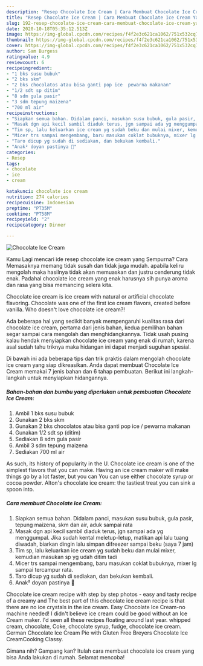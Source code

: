 ```yaml
---
description: "Resep Chocolate Ice Cream | Cara Membuat Chocolate Ice Cream Yang Enak Banget"
title: "Resep Chocolate Ice Cream | Cara Membuat Chocolate Ice Cream Yang Enak Banget"
slug: 192-resep-chocolate-ice-cream-cara-membuat-chocolate-ice-cream-yang-enak-banget
date: 2020-10-18T05:35:12.513Z
image: https://img-global.cpcdn.com/recipes/f4f2e3c621ca1062/751x532cq70/chocolate-ice-cream-foto-resep-utama.jpg
thumbnail: https://img-global.cpcdn.com/recipes/f4f2e3c621ca1062/751x532cq70/chocolate-ice-cream-foto-resep-utama.jpg
cover: https://img-global.cpcdn.com/recipes/f4f2e3c621ca1062/751x532cq70/chocolate-ice-cream-foto-resep-utama.jpg
author: Sam Burgess
ratingvalue: 4.9
reviewcount: 6
recipeingredient:
- "1 bks susu bubuk"
- "2 bks skm"
- "2 bks chocolatos atau bisa ganti pop ice  pewarna makanan"
- "1/2 sdt sp ditim"
- "8 sdm gula pasir"
- "3 sdm tepung maizena"
- "700 ml air"
recipeinstructions:
- "Siapkan semua bahan. Didalam panci, masukan susu bubuk, gula pasir, tepung maizena, skm dan air, aduk sampai rata"
- "Masak dgn api kecil sambil diaduk terus, jgn sampai ada yg menggumpal. Jika sudah kental meletup-letup, matikan api lalu tuang diwadah, biarkan dingin lalu simpan difreezer sampai beku (saya 7 jam)"
- "Tim sp, lalu keluarkan ice cream yg sudah beku dan mulai mixer, kemudian masukan sp yg udah ditim tadi"
- "Micer trs sampai mengembang, baru masukan coklat bubuknya, mixer lg sampai tercampur rata."
- "Taro dicup yg sudah di sediakan, dan bekukan kembali."
- "Anak² doyan pastinya 🤗"
categories:
- Resep
tags:
- chocolate
- ice
- cream

katakunci: chocolate ice cream 
nutrition: 274 calories
recipecuisine: Indonesian
preptime: "PT35M"
cooktime: "PT58M"
recipeyield: "2"
recipecategory: Dinner

---
```



![Chocolate Ice Cream](https://img-global.cpcdn.com/recipes/f4f2e3c621ca1062/751x532cq70/chocolate-ice-cream-foto-resep-utama.jpg)

Kamu Lagi mencari ide resep chocolate ice cream yang Sempurna? Cara Memasaknya memang tidak susah dan tidak juga mudah. apabila keliru mengolah maka hasilnya tidak akan memuaskan dan justru cenderung tidak enak. Padahal chocolate ice cream yang enak harusnya sih punya aroma dan rasa yang bisa memancing selera kita.

Chocolate ice cream is ice cream with natural or artificial chocolate flavoring. Chocolate was one of the first ice cream flavors, created before vanilla. Who doesn&#39;t love chocolate ice cream?!

Ada beberapa hal yang sedikit banyak mempengaruhi kualitas rasa dari chocolate ice cream, pertama dari jenis bahan, kedua pemilihan bahan segar sampai cara mengolah dan menghidangkannya. Tidak usah pusing kalau hendak menyiapkan chocolate ice cream yang enak di rumah, karena asal sudah tahu triknya maka hidangan ini dapat menjadi suguhan spesial.


Di bawah ini ada beberapa tips dan trik praktis dalam mengolah chocolate ice cream yang siap dikreasikan. Anda dapat membuat Chocolate Ice Cream memakai 7 jenis bahan dan 6 tahap pembuatan. Berikut ini langkah-langkah untuk menyiapkan hidangannya.

<!--inarticleads1-->

##### Bahan-bahan dan bumbu yang diperlukan untuk pembuatan Chocolate Ice Cream:

1. Ambil 1 bks susu bubuk
1. Gunakan 2 bks skm
1. Gunakan 2 bks chocolatos atau bisa ganti pop ice / pewarna makanan
1. Gunakan 1/2 sdt sp (ditim)
1. Sediakan 8 sdm gula pasir
1. Ambil 3 sdm tepung maizena
1. Sediakan 700 ml air


As such, its history of popularity in the U. Chocolate ice cream is one of the simplest flavors that you can make. Having an ice cream maker will make things go by a lot faster, but you can You can use either chocolate syrup or cocoa powder. Alton&#39;s chocolate ice cream: the tastiest treat you can sink a spoon into. 

<!--inarticleads2-->

##### Cara membuat Chocolate Ice Cream:

1. Siapkan semua bahan. Didalam panci, masukan susu bubuk, gula pasir, tepung maizena, skm dan air, aduk sampai rata
1. Masak dgn api kecil sambil diaduk terus, jgn sampai ada yg menggumpal. Jika sudah kental meletup-letup, matikan api lalu tuang diwadah, biarkan dingin lalu simpan difreezer sampai beku (saya 7 jam)
1. Tim sp, lalu keluarkan ice cream yg sudah beku dan mulai mixer, kemudian masukan sp yg udah ditim tadi
1. Micer trs sampai mengembang, baru masukan coklat bubuknya, mixer lg sampai tercampur rata.
1. Taro dicup yg sudah di sediakan, dan bekukan kembali.
1. Anak² doyan pastinya 🤗


Chocolate ice cream recipe with step by step photos - easy and tasty recipe of a creamy and The best part of this chocolate ice cream recipe is that there are no ice crystals in the ice cream. Easy Chocolate Ice Cream-no machine needed! I didn&#39;t believe ice cream could be good without an Ice Cream maker. I&#39;d seen all these recipes floating around last year. whipped cream, chocolate, Coke, chocolate syrup, fudge, chocolate ice cream. German Chocolate Ice Cream Pie with Gluten Free Breyers Chocolate Ice CreamCooking Classy. 

Gimana nih? Gampang kan? Itulah cara membuat chocolate ice cream yang bisa Anda lakukan di rumah. Selamat mencoba!
